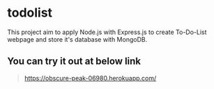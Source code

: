 # todolist
This project aim to apply Node.js with Express.js to create To-Do-List webpage and store it's database with MongoDB.

## You can try it out at below link
> https://obscure-peak-06980.herokuapp.com/
